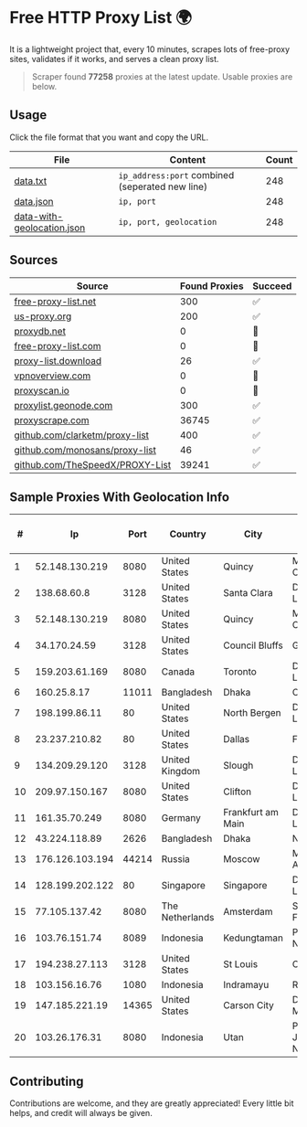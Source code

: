 
# Free HTTP Proxy List 🌍

It is a lightweight project that, every 10 minutes, scrapes lots of free-proxy sites, validates if it works, and serves a clean proxy list.


> Scraper found **77258** proxies at the latest update. Usable proxies are below.

## Usage

Click the file format that you want and copy the URL.


|File|Content|Count|
|----|-------|-----|
|[data.txt](https://raw.githubusercontent.com/themiralay/Proxy-List-World/master/data.txt)|`ip_address:port` combined (seperated new line)|248|
|[data.json](https://raw.githubusercontent.com/themiralay/Proxy-List-World/master/data.json)|`ip, port`|248|
|[data-with-geolocation.json](https://raw.githubusercontent.com/themiralay/Proxy-List-World/master/data-with-geolocation.json)|`ip, port, geolocation`|248|

## Sources

|Source|Found Proxies|Succeed|
|------|-------------|-------|
|[free-proxy-list.net](https://free-proxy-list.net)|300|✅|
|[us-proxy.org](https://www.us-proxy.org)|200|✅|
|[proxydb.net](http://proxydb.net)|0|🚫|
|[free-proxy-list.com](https://free-proxy-list.com/?page=&port=&type%5B%5D=http&type%5B%5D=https&up_time=0&search=Search)|0|🚫|
|[proxy-list.download](https://www.proxy-list.download/HTTP)|26|✅|
|[vpnoverview.com](https://vpnoverview.com/privacy/anonymous-browsing/free-proxy-servers)|0|🚫|
|[proxyscan.io](https://www.proxyscan.io)|0|🚫|
|[proxylist.geonode.com](https://proxylist.geonode.com/api/proxy-list?limit=300&page=1&sort_by=lastChecked&sort_type=desc&protocols=http,https)|300|✅|
|[proxyscrape.com](https://api.proxyscrape.com/v2/?request=displayproxies&protocol=http&timeout=10000&country=all&ssl=all&anonymity=all)|36745|✅|
|[github.com/clarketm/proxy-list](https://raw.githubusercontent.com/clarketm/proxy-list/master/proxy-list-raw.txt)|400|✅|
|[github.com/monosans/proxy-list](https://raw.githubusercontent.com/monosans/proxy-list/main/proxies/http.txt)|46|✅|
|[github.com/TheSpeedX/PROXY-List](https://raw.githubusercontent.com/TheSpeedX/PROXY-List/master/http.txt)|39241|✅|


## Sample Proxies With Geolocation Info

|#|Ip|Port|Country|City|Internet Service Provider|
|-|--|----|-------|----|-------------------------|
|1|52.148.130.219|8080|United States|Quincy|Microsoft Corporation|
|2|138.68.60.8|3128|United States|Santa Clara|DigitalOcean, LLC|
|3|52.148.130.219|8080|United States|Quincy|Microsoft Corporation|
|4|34.170.24.59|3128|United States|Council Bluffs|Google LLC|
|5|159.203.61.169|8080|Canada|Toronto|DigitalOcean, LLC|
|6|160.25.8.17|11011|Bangladesh|Dhaka|Circle Network|
|7|198.199.86.11|80|United States|North Bergen|DigitalOcean, LLC|
|8|23.237.210.82|80|United States|Dallas|FDCservers.net|
|9|134.209.29.120|3128|United Kingdom|Slough|DigitalOcean, LLC|
|10|209.97.150.167|8080|United States|Clifton|DigitalOcean, LLC|
|11|161.35.70.249|8080|Germany|Frankfurt am Main|DigitalOcean, LLC|
|12|43.224.118.89|2626|Bangladesh|Dhaka|Next Online|
|13|176.126.103.194|44214|Russia|Moscow|Miglovets Egor Andreevich|
|14|128.199.202.122|80|Singapore|Singapore|DigitalOcean, LLC|
|15|77.105.137.42|8080|The Netherlands|Amsterdam|Servers Tech Fzco|
|16|103.76.151.74|8089|Indonesia|Kedungtaman|PT. Java Digital Nusantara|
|17|194.238.27.113|3128|United States|St Louis|Contabo Inc.|
|18|103.156.16.76|1080|Indonesia|Indramayu|RSTNET|
|19|147.185.221.19|14365|United States|Carson City|Developed Methods LLC|
|20|103.26.176.31|8080|Indonesia|Utan|PT Lintas Jaringan Nusantara|



## Contributing

Contributions are welcome, and they are greatly appreciated! Every
little bit helps, and credit will always be given.

